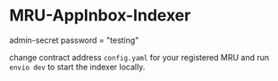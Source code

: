 # MRU-AppInbox-Indexer

admin-secret password = "testing"

change contract address ```config.yaml``` for your registered MRU and run ```envio dev``` to start the indexer locally.
